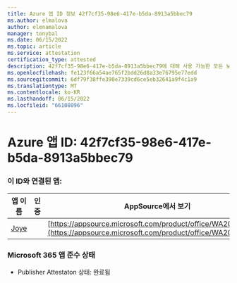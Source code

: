 ```yaml
---
title: Azure 앱 ID 정보 42f7cf35-98e6-417e-b5da-8913a5bbec79
ms.author: elmalova
author: elenamalova
manager: tonybal
ms.date: 06/15/2022
ms.topic: article
ms.service: attestation
certification_type: attested
description: 42f7cf35-98e6-417e-b5da-8913a5bbec79에 대해 사용 가능한 모든 보안 및 규정 준수 정보입니다.
ms.openlocfilehash: fe123f66a54ae765f2bdd26d8a33e76795e77edd
ms.sourcegitcommit: 6df79f38ffe390e7339cd6ce5eb32641a9f4c1a9
ms.translationtype: MT
ms.contentlocale: ko-KR
ms.lasthandoff: 06/15/2022
ms.locfileid: "66108096"
---
```

# <a name="azure-app-id-42f7cf35-98e6-417e-b5da-8913a5bbec79"></a>Azure 앱 ID: 42f7cf35-98e6-417e-b5da-8913a5bbec79


### <a name="apps-associated-with-this-id"></a>이 ID와 연결된 앱:
| **앱 이름** | **인증** | **AppSource에서 보기** |
|--------------|---------------|-----------------------|
| [Joye](../forward/WA200003413.md) |  | [https://appsource.microsoft.com/product/office/WA200003413](https://appsource.microsoft.com/product/office/WA200003413) |

### <a name="microsoft-365-app-compliance-status"></a>Microsoft 365 앱 준수 상태
- Publisher Attestaton 상태: 완료됨
